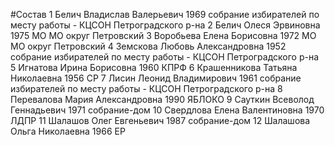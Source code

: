 #Состав
1 Белич Владислав Валерьевич 1969 собрание избирателей по месту работы - КЦСОН Петроградского р-на
2 Белич Олеся Эрвиновна 1975 МО МО округ Петровский
3 Воробьева Елена Борисовна 1972 МО МО округ Петровский
4 Земскова Любовь Александровна 1952 собрание избирателей по месту работы - КЦСОН Петроградского р-на
5 Игнатова Ирина Борисовна 1960 КПРФ
6 Крашенникова Татьяна Николаевна 1956 СР
7 Лисин Леонид Владимирович 1961 собрание избирателей по месту работы - КЦСОН Петроградского р-на
8 Перевалова Мария Александровна 1990 ЯБЛОКО
9 Сауткин Всеволод Геннадьевич 1971 собрание-дом
10 Свердлова Елена Валентиновна 1970 ЛДПР
11 Шалашов Олег Евгеньевич 1987 собрание-дом
12 Шалашова Ольга Николаевна 1966 ЕР
